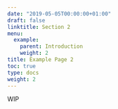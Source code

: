```yaml
---
date: "2019-05-05T00:00:00+01:00"
draft: false
linktitle: Section 2
menu:
  example:
    parent: Introduction
    weight: 2
title: Example Page 2
toc: true
type: docs
weight: 2
---
```


WIP
